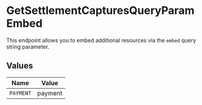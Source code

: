 # GetSettlementCapturesQueryParamEmbed

This endpoint allows you to embed additional resources via the `embed` query string parameter.


## Values

| Name      | Value     |
| --------- | --------- |
| `PAYMENT` | payment   |